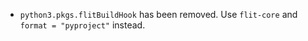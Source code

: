 - `python3.pkgs.flitBuildHook` has been removed. Use `flit-core` and `format =
  "pyproject"` instead.
